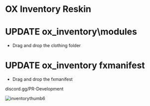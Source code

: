 # OX Inventory Reskin

# UPDATE ox_inventory\modules 

- Drag and drop the clothing folder

# UPDATE ox_inventory fxmanifest

- Drag and drop the fxmanifest


discord.gg/PR-Development

![inventorythumb6](https://github.com/user-attachments/assets/eb1c5b78-d6a4-472e-aba6-e5d5f4ac7af5)
